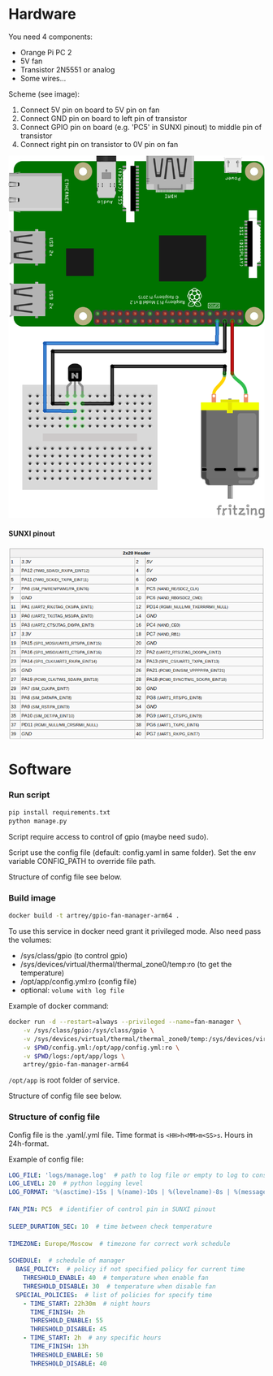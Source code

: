 # Hardware

You need 4 components:

* Orange Pi PC 2
* 5V fan
* Transistor 2N5551 or analog
* Some wires...

Scheme (see image):

1. Connect 5V pin on board to 5V pin on fan
2. Connect GND pin on board to left pin of transistor
3. Connect GPIO pin on board (e.g. 'PC5' in SUNXI pinout) to middle pin of transistor
4. Connect right pin on transistor to 0V pin on fan

![scheme](scheme.png)

#### SUNXI pinout

![pinout](sunxi-pinout.png)

# Software

### Run script

```bash
pip install requirements.txt
python manage.py
```

Script require access to control of gpio (maybe need sudo).

Script use the config file (default: config.yaml in same folder).
Set the env variable CONFIG_PATH to override file path.

Structure of config file see below.

### Build image

```bash
docker build -t artrey/gpio-fan-manager-arm64 .
```

To use this service in docker need grant it privileged mode. Also need pass the volumes:

* /sys/class/gpio (to control gpio)
* /sys/devices/virtual/thermal/thermal_zone0/temp:ro (to get the temperature)
* /opt/app/config.yml:ro (config file)
* optional: `volume with log file`

Example of docker command:

```bash
docker run -d --restart=always --privileged --name=fan-manager \
    -v /sys/class/gpio:/sys/class/gpio \
    -v /sys/devices/virtual/thermal/thermal_zone0/temp:/sys/devices/virtual/thermal/thermal_zone0/temp:ro \
    -v $PWD/config.yml:/opt/app/config.yml:ro \
    -v $PWD/logs:/opt/app/logs \
    artrey/gpio-fan-manager-arm64
```

```/opt/app``` is root folder of service.

Structure of config file see below.

### Structure of config file

Config file is the .yaml/.yml file. Time format is ```<HH>h<MM>m<SS>s```. Hours in 24h-format.

Example of config file:

```yaml
LOG_FILE: 'logs/manage.log'  # path to log file or empty to log to console
LOG_LEVEL: 20  # python logging level
LOG_FORMAT: '%(asctime)-15s | %(name)-10s | %(levelname)-8s | %(message)s'  # python logging level

FAN_PIN: PC5  # identifier of control pin in SUNXI pinout

SLEEP_DURATION_SEC: 10  # time between check temperature

TIMEZONE: Europe/Moscow  # timezone for correct work schedule

SCHEDULE:  # schedule of manager
  BASE_POLICY:  # policy if not specified policy for current time
    THRESHOLD_ENABLE: 40  # temperature when enable fan
    THRESHOLD_DISABLE: 30  # temperature when disable fan
  SPECIAL_POLICIES:  # list of policies for specify time
    - TIME_START: 22h30m  # night hours
      TIME_FINISH: 2h
      THRESHOLD_ENABLE: 55
      THRESHOLD_DISABLE: 45
    - TIME_START: 2h  # any specific hours
      TIME_FINISH: 13h
      THRESHOLD_ENABLE: 50
      THRESHOLD_DISABLE: 40
```
